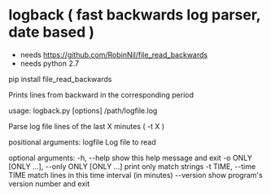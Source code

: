 # logback ( fast backwards log parser, date based )

* needs https://github.com/RobinNil/file_read_backwards
* needs python 2.7   

pip install file_read_backwards

Prints lines from backward in the corresponding period 

usage: logback.py [options] /path/logfile.log

Parse log file lines of the last X minutes ( -t X )

positional arguments:
  logfile               Log file to read

optional arguments:
  -h, --help            show this help message and exit
  -o ONLY [ONLY ...], --only ONLY [ONLY ...]
                        print only match strings
  -t TIME, --time TIME  match lines in this time interval (in minutes)
  --version             show program's version number and exit
